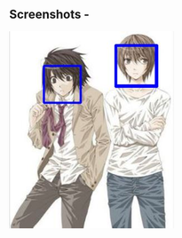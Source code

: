 Screenshots -
------------------------------------
![Alt text](result.JPG "Anime faces being detected.")

